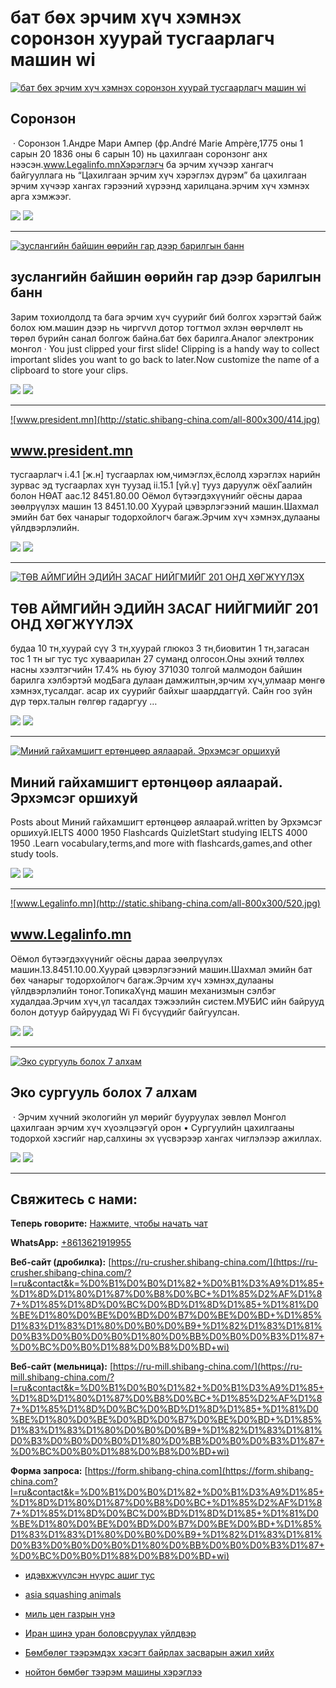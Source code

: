 # бат бөх эрчим хүч хэмнэх соронзон хуурай тусгаарлагч машин wi

<a href="https://swt.shibang-china.com/?l=ru&img&k=%D0%B1%D0%B0%D1%82+%D0%B1%D3%A9%D1%85+%D1%8D%D1%80%D1%87%D0%B8%D0%BC+%D1%85%D2%AF%D1%87+%D1%85%D1%8D%D0%BC%D0%BD%D1%8D%D1%85+%D1%81%D0%BE%D1%80%D0%BE%D0%BD%D0%B7%D0%BE%D0%BD+%D1%85%D1%83%D1%83%D1%80%D0%B0%D0%B9+%D1%82%D1%83%D1%81%D0%B3%D0%B0%D0%B0%D1%80%D0%BB%D0%B0%D0%B3%D1%87+%D0%BC%D0%B0%D1%88%D0%B8%D0%BD+wi" target="_blank">![бат бөх эрчим хүч хэмнэх соронзон хуурай тусгаарлагч машин wi](http://static.shibang-china.com/all-800x300/120.jpg)</a>

## Соронзон
&nbsp;&#0183;&#32;Соронзон 1.Андре Мари Ампер (фр.Andr&#233; Marie Amp&#232;re,1775 оны 1 сарын 20 1836 оны 6 сарын 10) нь цахилгаан соронзонг анх нээсэн.www.Legalinfo.mnХэрэглэгч ба эрчим хүчээр хангагч байгууллага нь “Цахилгаан эрчим хүч хэрэглэх дүрэм” ба цахилгаан эрчим хүчээр хангах гэрээний хүрээнд харилцана.эрчим хүч хэмнэх арга хэмжээг.


<a href="https://whatsapp.shibangsoft.com/WhatsApp.php" target="_blank" title="WhatsApp">![](http://static.shibang-china.com/icon/whatsapp.png)</a> <a href="https://swt.shibang-china.com/?l=ru&icon&k=%D0%B1%D0%B0%D1%82+%D0%B1%D3%A9%D1%85+%D1%8D%D1%80%D1%87%D0%B8%D0%BC+%D1%85%D2%AF%D1%87+%D1%85%D1%8D%D0%BC%D0%BD%D1%8D%D1%85+%D1%81%D0%BE%D1%80%D0%BE%D0%BD%D0%B7%D0%BE%D0%BD+%D1%85%D1%83%D1%83%D1%80%D0%B0%D0%B9+%D1%82%D1%83%D1%81%D0%B3%D0%B0%D0%B0%D1%80%D0%BB%D0%B0%D0%B3%D1%87+%D0%BC%D0%B0%D1%88%D0%B8%D0%BD+wi" target="_blank">![](http://static.shibang-china.com/icon/chat-ru.png)</a>

---

<a href="https://swt.shibang-china.com/?l=ru&img&k=%D0%B1%D0%B0%D1%82+%D0%B1%D3%A9%D1%85+%D1%8D%D1%80%D1%87%D0%B8%D0%BC+%D1%85%D2%AF%D1%87+%D1%85%D1%8D%D0%BC%D0%BD%D1%8D%D1%85+%D1%81%D0%BE%D1%80%D0%BE%D0%BD%D0%B7%D0%BE%D0%BD+%D1%85%D1%83%D1%83%D1%80%D0%B0%D0%B9+%D1%82%D1%83%D1%81%D0%B3%D0%B0%D0%B0%D1%80%D0%BB%D0%B0%D0%B3%D1%87+%D0%BC%D0%B0%D1%88%D0%B8%D0%BD+wi" target="_blank">![зуслангийн байшин өөрийн гар дээр барилгын банн](http://static.shibang-china.com/all-800x300/1230.jpg)</a>

## зуслангийн байшин өөрийн гар дээр барилгын банн
Зарим тохиолдолд та бага эрчим хүч суурийг бий болгох хэрэгтэй байж болох юм.машин дээр нь чиргvvл дотор тогтмол эхлэн өөрчлөлт нь төрөл бүрийн санал болгож байна.бат бөх барилга.Аналог электроник монгол&nbsp;&#0183;&#32;You just clipped your first slide! Clipping is a handy way to collect important slides you want to go back to later.Now customize the name of a clipboard to store your clips.


<a href="https://whatsapp.shibangsoft.com/WhatsApp.php" target="_blank" title="WhatsApp">![](http://static.shibang-china.com/icon/whatsapp.png)</a> <a href="https://swt.shibang-china.com/?l=ru&icon&k=%D0%B1%D0%B0%D1%82+%D0%B1%D3%A9%D1%85+%D1%8D%D1%80%D1%87%D0%B8%D0%BC+%D1%85%D2%AF%D1%87+%D1%85%D1%8D%D0%BC%D0%BD%D1%8D%D1%85+%D1%81%D0%BE%D1%80%D0%BE%D0%BD%D0%B7%D0%BE%D0%BD+%D1%85%D1%83%D1%83%D1%80%D0%B0%D0%B9+%D1%82%D1%83%D1%81%D0%B3%D0%B0%D0%B0%D1%80%D0%BB%D0%B0%D0%B3%D1%87+%D0%BC%D0%B0%D1%88%D0%B8%D0%BD+wi" target="_blank">![](http://static.shibang-china.com/icon/chat-ru.png)</a>

---

<a href="https://swt.shibang-china.com/?l=ru&img&k=%D0%B1%D0%B0%D1%82+%D0%B1%D3%A9%D1%85+%D1%8D%D1%80%D1%87%D0%B8%D0%BC+%D1%85%D2%AF%D1%87+%D1%85%D1%8D%D0%BC%D0%BD%D1%8D%D1%85+%D1%81%D0%BE%D1%80%D0%BE%D0%BD%D0%B7%D0%BE%D0%BD+%D1%85%D1%83%D1%83%D1%80%D0%B0%D0%B9+%D1%82%D1%83%D1%81%D0%B3%D0%B0%D0%B0%D1%80%D0%BB%D0%B0%D0%B3%D1%87+%D0%BC%D0%B0%D1%88%D0%B8%D0%BD+wi" target="_blank">![www.president.mn](http://static.shibang-china.com/all-800x300/414.jpg)</a>

## www.president.mn
тусгаарлагч i.4.1 [ж.н] тусгаарлах юм,чимэглэх,ёслолд хэрэглэх нарийн зурвас эд тусгаарлах хүн туузад ii.15.1 [үй.ү] тууз даруулж оёхГаалийн болон НӨАТ аас.12 8451.80.00 Оёмол бүтээгдэхүүнийг оёсны дараа зөөлрүүлэх машин 13 8451.10.00 Хуурай цэвэрлэгээний машин.Шахмал эмийн бат бөх чанарыг тодорхойлогч багаж.Эрчим хүч хэмнэх,дулааны үйлдвэрлэлийн.


<a href="https://whatsapp.shibangsoft.com/WhatsApp.php" target="_blank" title="WhatsApp">![](http://static.shibang-china.com/icon/whatsapp.png)</a> <a href="https://swt.shibang-china.com/?l=ru&icon&k=%D0%B1%D0%B0%D1%82+%D0%B1%D3%A9%D1%85+%D1%8D%D1%80%D1%87%D0%B8%D0%BC+%D1%85%D2%AF%D1%87+%D1%85%D1%8D%D0%BC%D0%BD%D1%8D%D1%85+%D1%81%D0%BE%D1%80%D0%BE%D0%BD%D0%B7%D0%BE%D0%BD+%D1%85%D1%83%D1%83%D1%80%D0%B0%D0%B9+%D1%82%D1%83%D1%81%D0%B3%D0%B0%D0%B0%D1%80%D0%BB%D0%B0%D0%B3%D1%87+%D0%BC%D0%B0%D1%88%D0%B8%D0%BD+wi" target="_blank">![](http://static.shibang-china.com/icon/chat-ru.png)</a>

---

<a href="https://swt.shibang-china.com/?l=ru&img&k=%D0%B1%D0%B0%D1%82+%D0%B1%D3%A9%D1%85+%D1%8D%D1%80%D1%87%D0%B8%D0%BC+%D1%85%D2%AF%D1%87+%D1%85%D1%8D%D0%BC%D0%BD%D1%8D%D1%85+%D1%81%D0%BE%D1%80%D0%BE%D0%BD%D0%B7%D0%BE%D0%BD+%D1%85%D1%83%D1%83%D1%80%D0%B0%D0%B9+%D1%82%D1%83%D1%81%D0%B3%D0%B0%D0%B0%D1%80%D0%BB%D0%B0%D0%B3%D1%87+%D0%BC%D0%B0%D1%88%D0%B8%D0%BD+wi" target="_blank">![ТӨВ АЙМГИЙН ЭДИЙН ЗАСАГ НИЙГМИЙГ 201 ОНД ХӨГЖҮҮЛЭХ](http://static.shibang-china.com/all-800x300/457.jpg)</a>

## ТӨВ АЙМГИЙН ЭДИЙН ЗАСАГ НИЙГМИЙГ 201 ОНД ХӨГЖҮҮЛЭХ
будаа 10 тн,хуурай сүү 3 тн,хуурай глюкоз 3 тн,биовитин 1 тн,загасан тос 1 тн ыг тус тус хуваарилан 27 суманд олгосон.Оны эхний төллөх насны хээлтэгчийн 17.4% нь буюу 371030 толгой малмодон байшин барилга хэлбэртэй модБага дулаан дамжилтын,эрчим хүч,улмаар мөнгө хэмнэх,тусалдаг. асар их суурийг байхыг шаарддаггүй. Сайн гоо зүйн дүр төрх.талын гөлгөр гадаргуу …


<a href="https://whatsapp.shibangsoft.com/WhatsApp.php" target="_blank" title="WhatsApp">![](http://static.shibang-china.com/icon/whatsapp.png)</a> <a href="https://swt.shibang-china.com/?l=ru&icon&k=%D0%B1%D0%B0%D1%82+%D0%B1%D3%A9%D1%85+%D1%8D%D1%80%D1%87%D0%B8%D0%BC+%D1%85%D2%AF%D1%87+%D1%85%D1%8D%D0%BC%D0%BD%D1%8D%D1%85+%D1%81%D0%BE%D1%80%D0%BE%D0%BD%D0%B7%D0%BE%D0%BD+%D1%85%D1%83%D1%83%D1%80%D0%B0%D0%B9+%D1%82%D1%83%D1%81%D0%B3%D0%B0%D0%B0%D1%80%D0%BB%D0%B0%D0%B3%D1%87+%D0%BC%D0%B0%D1%88%D0%B8%D0%BD+wi" target="_blank">![](http://static.shibang-china.com/icon/chat-ru.png)</a>

---

<a href="https://swt.shibang-china.com/?l=ru&img&k=%D0%B1%D0%B0%D1%82+%D0%B1%D3%A9%D1%85+%D1%8D%D1%80%D1%87%D0%B8%D0%BC+%D1%85%D2%AF%D1%87+%D1%85%D1%8D%D0%BC%D0%BD%D1%8D%D1%85+%D1%81%D0%BE%D1%80%D0%BE%D0%BD%D0%B7%D0%BE%D0%BD+%D1%85%D1%83%D1%83%D1%80%D0%B0%D0%B9+%D1%82%D1%83%D1%81%D0%B3%D0%B0%D0%B0%D1%80%D0%BB%D0%B0%D0%B3%D1%87+%D0%BC%D0%B0%D1%88%D0%B8%D0%BD+wi" target="_blank">![Миний гайхамшигт ертөнцөөр аялаарай. Эрхэмсэг оршихуй](http://static.shibang-china.com/all-800x300/173.jpg)</a>

## Миний гайхамшигт ертөнцөөр аялаарай. Эрхэмсэг оршихуй
Posts about Миний гайхамшигт ертөнцөөр аялаарай.written by Эрхэмсэг оршихуй.IELTS 4000 1950 Flashcards QuizletStart studying IELTS 4000 1950 .Learn vocabulary,terms,and more with flashcards,games,and other study tools.


<a href="https://whatsapp.shibangsoft.com/WhatsApp.php" target="_blank" title="WhatsApp">![](http://static.shibang-china.com/icon/whatsapp.png)</a> <a href="https://swt.shibang-china.com/?l=ru&icon&k=%D0%B1%D0%B0%D1%82+%D0%B1%D3%A9%D1%85+%D1%8D%D1%80%D1%87%D0%B8%D0%BC+%D1%85%D2%AF%D1%87+%D1%85%D1%8D%D0%BC%D0%BD%D1%8D%D1%85+%D1%81%D0%BE%D1%80%D0%BE%D0%BD%D0%B7%D0%BE%D0%BD+%D1%85%D1%83%D1%83%D1%80%D0%B0%D0%B9+%D1%82%D1%83%D1%81%D0%B3%D0%B0%D0%B0%D1%80%D0%BB%D0%B0%D0%B3%D1%87+%D0%BC%D0%B0%D1%88%D0%B8%D0%BD+wi" target="_blank">![](http://static.shibang-china.com/icon/chat-ru.png)</a>

---

<a href="https://swt.shibang-china.com/?l=ru&img&k=%D0%B1%D0%B0%D1%82+%D0%B1%D3%A9%D1%85+%D1%8D%D1%80%D1%87%D0%B8%D0%BC+%D1%85%D2%AF%D1%87+%D1%85%D1%8D%D0%BC%D0%BD%D1%8D%D1%85+%D1%81%D0%BE%D1%80%D0%BE%D0%BD%D0%B7%D0%BE%D0%BD+%D1%85%D1%83%D1%83%D1%80%D0%B0%D0%B9+%D1%82%D1%83%D1%81%D0%B3%D0%B0%D0%B0%D1%80%D0%BB%D0%B0%D0%B3%D1%87+%D0%BC%D0%B0%D1%88%D0%B8%D0%BD+wi" target="_blank">![www.Legalinfo.mn](http://static.shibang-china.com/all-800x300/520.jpg)</a>

## www.Legalinfo.mn
Оёмол бүтээгдэхүүнийг оёсны дараа зөөлрүүлэх машин.13.8451.10.00.Хуурай цэвэрлэгээний машин.Шахмал эмийн бат бөх чанарыг тодорхойлогч багаж.Эрчим хүч хэмнэх,дулааны үйлдвэрлэлийн тоног.ТопикаХүнд машин механизмын сэлбэг худалдаа.Эрчим хүч,үл тасалдах тэжээлийн систем.МУБИС ийн байрууд болон дотуур байруудад Wi Fi бүсүүдийг байгуулсан.


<a href="https://whatsapp.shibangsoft.com/WhatsApp.php" target="_blank" title="WhatsApp">![](http://static.shibang-china.com/icon/whatsapp.png)</a> <a href="https://swt.shibang-china.com/?l=ru&icon&k=%D0%B1%D0%B0%D1%82+%D0%B1%D3%A9%D1%85+%D1%8D%D1%80%D1%87%D0%B8%D0%BC+%D1%85%D2%AF%D1%87+%D1%85%D1%8D%D0%BC%D0%BD%D1%8D%D1%85+%D1%81%D0%BE%D1%80%D0%BE%D0%BD%D0%B7%D0%BE%D0%BD+%D1%85%D1%83%D1%83%D1%80%D0%B0%D0%B9+%D1%82%D1%83%D1%81%D0%B3%D0%B0%D0%B0%D1%80%D0%BB%D0%B0%D0%B3%D1%87+%D0%BC%D0%B0%D1%88%D0%B8%D0%BD+wi" target="_blank">![](http://static.shibang-china.com/icon/chat-ru.png)</a>

---

<a href="https://swt.shibang-china.com/?l=ru&img&k=%D0%B1%D0%B0%D1%82+%D0%B1%D3%A9%D1%85+%D1%8D%D1%80%D1%87%D0%B8%D0%BC+%D1%85%D2%AF%D1%87+%D1%85%D1%8D%D0%BC%D0%BD%D1%8D%D1%85+%D1%81%D0%BE%D1%80%D0%BE%D0%BD%D0%B7%D0%BE%D0%BD+%D1%85%D1%83%D1%83%D1%80%D0%B0%D0%B9+%D1%82%D1%83%D1%81%D0%B3%D0%B0%D0%B0%D1%80%D0%BB%D0%B0%D0%B3%D1%87+%D0%BC%D0%B0%D1%88%D0%B8%D0%BD+wi" target="_blank">![Эко сургууль болох 7 алхам](http://static.shibang-china.com/all-800x300/588.jpg)</a>

## Эко сургууль болох 7 алхам
&nbsp;&#0183;&#32;Эрчим хүчний экологийн ул мөрийг бууруулах зөвлөл Монгол цахилгаан эрчим хүч хүоэлцээгүй орон • Сургуулийн цахилгааны тодорхой хэсгийг нар,салхины эх үүсвэрээр хангах чиглэлээр ажиллах.

<a href="https://whatsapp.shibangsoft.com/WhatsApp.php" target="_blank" title="WhatsApp">![](http://static.shibang-china.com/icon/whatsapp.png)</a> <a href="https://swt.shibang-china.com/?l=ru&icon&k=%D0%B1%D0%B0%D1%82+%D0%B1%D3%A9%D1%85+%D1%8D%D1%80%D1%87%D0%B8%D0%BC+%D1%85%D2%AF%D1%87+%D1%85%D1%8D%D0%BC%D0%BD%D1%8D%D1%85+%D1%81%D0%BE%D1%80%D0%BE%D0%BD%D0%B7%D0%BE%D0%BD+%D1%85%D1%83%D1%83%D1%80%D0%B0%D0%B9+%D1%82%D1%83%D1%81%D0%B3%D0%B0%D0%B0%D1%80%D0%BB%D0%B0%D0%B3%D1%87+%D0%BC%D0%B0%D1%88%D0%B8%D0%BD+wi" target="_blank">![](http://static.shibang-china.com/icon/chat-ru.png)</a>

---
## Свяжитесь с нами:

**Теперь говорите:** [Нажмите, чтобы начать чат](https://swt.shibang-china.com?l=ru&contact&k=%D0%B1%D0%B0%D1%82+%D0%B1%D3%A9%D1%85+%D1%8D%D1%80%D1%87%D0%B8%D0%BC+%D1%85%D2%AF%D1%87+%D1%85%D1%8D%D0%BC%D0%BD%D1%8D%D1%85+%D1%81%D0%BE%D1%80%D0%BE%D0%BD%D0%B7%D0%BE%D0%BD+%D1%85%D1%83%D1%83%D1%80%D0%B0%D0%B9+%D1%82%D1%83%D1%81%D0%B3%D0%B0%D0%B0%D1%80%D0%BB%D0%B0%D0%B3%D1%87+%D0%BC%D0%B0%D1%88%D0%B8%D0%BD+wi)

**WhatsApp:**  [+8613621919955](https://whatsapp.shibangsoft.com/WhatsApp.php)

**Веб-сайт (дробилка):** [https://ru-crusher.shibang-china.com/](https://ru-crusher.shibang-china.com/?l=ru&contact&k=%D0%B1%D0%B0%D1%82+%D0%B1%D3%A9%D1%85+%D1%8D%D1%80%D1%87%D0%B8%D0%BC+%D1%85%D2%AF%D1%87+%D1%85%D1%8D%D0%BC%D0%BD%D1%8D%D1%85+%D1%81%D0%BE%D1%80%D0%BE%D0%BD%D0%B7%D0%BE%D0%BD+%D1%85%D1%83%D1%83%D1%80%D0%B0%D0%B9+%D1%82%D1%83%D1%81%D0%B3%D0%B0%D0%B0%D1%80%D0%BB%D0%B0%D0%B3%D1%87+%D0%BC%D0%B0%D1%88%D0%B8%D0%BD+wi)

**Веб-сайт (мельница):** [https://ru-mill.shibang-china.com/](https://ru-mill.shibang-china.com/?l=ru&contact&k=%D0%B1%D0%B0%D1%82+%D0%B1%D3%A9%D1%85+%D1%8D%D1%80%D1%87%D0%B8%D0%BC+%D1%85%D2%AF%D1%87+%D1%85%D1%8D%D0%BC%D0%BD%D1%8D%D1%85+%D1%81%D0%BE%D1%80%D0%BE%D0%BD%D0%B7%D0%BE%D0%BD+%D1%85%D1%83%D1%83%D1%80%D0%B0%D0%B9+%D1%82%D1%83%D1%81%D0%B3%D0%B0%D0%B0%D1%80%D0%BB%D0%B0%D0%B3%D1%87+%D0%BC%D0%B0%D1%88%D0%B8%D0%BD+wi)

**Форма запроса:** [https://form.shibang-china.com](https://form.shibang-china.com?l=ru&contact&k=%D0%B1%D0%B0%D1%82+%D0%B1%D3%A9%D1%85+%D1%8D%D1%80%D1%87%D0%B8%D0%BC+%D1%85%D2%AF%D1%87+%D1%85%D1%8D%D0%BC%D0%BD%D1%8D%D1%85+%D1%81%D0%BE%D1%80%D0%BE%D0%BD%D0%B7%D0%BE%D0%BD+%D1%85%D1%83%D1%83%D1%80%D0%B0%D0%B9+%D1%82%D1%83%D1%81%D0%B3%D0%B0%D0%B0%D1%80%D0%BB%D0%B0%D0%B3%D1%87+%D0%BC%D0%B0%D1%88%D0%B8%D0%BD+wi)

* [идэвхжүүлсэн нүүрс ашиг тус](../130/%D0%B8%D0%B4%D1%8D%D0%B2%D1%85%D0%B6%D2%AF%D2%AF%D0%BB%D1%81%D1%8D%D0%BD%20%D0%BD%D2%AF%D2%AF%D1%80%D1%81%20%D0%B0%D1%88%D0%B8%D0%B3%20%D1%82%D1%83%D1%81.md)

* [asia squashing animals](../130/asia%20squashing%20animals.md)

* [миль цен газрын үнэ](../129/%D0%BC%D0%B8%D0%BB%D1%8C%20%D1%86%D0%B5%D0%BD%20%D0%B3%D0%B0%D0%B7%D1%80%D1%8B%D0%BD%20%D2%AF%D0%BD%D1%8D.md)

* [Иран шинэ уран боловсруулах үйлдвэр](../129/%D0%98%D1%80%D0%B0%D0%BD%20%D1%88%D0%B8%D0%BD%D1%8D%20%D1%83%D1%80%D0%B0%D0%BD%20%D0%B1%D0%BE%D0%BB%D0%BE%D0%B2%D1%81%D1%80%D1%83%D1%83%D0%BB%D0%B0%D1%85%20%D2%AF%D0%B9%D0%BB%D0%B4%D0%B2%D1%8D%D1%80.md)

* [Бөмбөлөг тээрэмдэх хэсэгт байрлах засварын ажил хийх](../128/%D0%91%D3%A9%D0%BC%D0%B1%D3%A9%D0%BB%D3%A9%D0%B3%20%D1%82%D1%8D%D1%8D%D1%80%D1%8D%D0%BC%D0%B4%D1%8D%D1%85%20%D1%85%D1%8D%D1%81%D1%8D%D0%B3%D1%82%20%D0%B1%D0%B0%D0%B9%D1%80%D0%BB%D0%B0%D1%85%20%D0%B7%D0%B0%D1%81%D0%B2%D0%B0%D1%80%D1%8B%D0%BD%20%D0%B0%D0%B6%D0%B8%D0%BB%20%D1%85%D0%B8%D0%B9%D1%85.md)

* [нойтон бөмбөг тээрэм машины хэрэглээ](../130/%D0%BD%D0%BE%D0%B9%D1%82%D0%BE%D0%BD%20%D0%B1%D3%A9%D0%BC%D0%B1%D3%A9%D0%B3%20%D1%82%D1%8D%D1%8D%D1%80%D1%8D%D0%BC%20%D0%BC%D0%B0%D1%88%D0%B8%D0%BD%D1%8B%20%D1%85%D1%8D%D1%80%D1%8D%D0%B3%D0%BB%D1%8D%D1%8D.md)